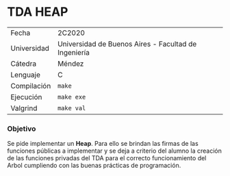 # TDA HEAP

|  | |
| ----------- | ----------- |
| Fecha | 2C2020 |
| Universidad | Universidad de Buenos Aires - Facultad de Ingeniería |
| Cátedra | Méndez |
| Lenguaje | C |
| Compilación | `make` |
| Ejecución | `make exe` |
| Valgrind | `make val` | 

### Objetivo
Se pide implementar un **Heap**. Para ello se brindan las firmas de las funciones públicas a implementar y se deja a criterio del alumno la creación de 
las funciones privadas del TDA para el correcto funcionamiento del Arbol cumpliendo con las buenas prácticas de programación.
